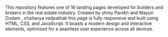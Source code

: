 This repository features one of 16 landing pages developed for builders and brokers in the real estate industry. Created by shrey Parekh and Mayuri Dudam , chaitanya vedpathak this page is fully responsive and built using HTML, CSS, and JavaScript. It boasts a modern design and interactive elements, optimized for a seamless user experience across all devices.
